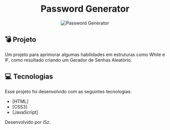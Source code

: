 <h1 align="center">Password Generator</h1>

<p align="center">
  <img alt="Password Generator" src=".github/PasswordGenerator.png">
</p>

## 💣 Projeto

Um projeto para aprimorar algumas habilidades em estruturas como While e IF, como resultado criando um Gerador de Senhas Aleatório.

## 💻 Tecnologias

Esse projeto foi desenvolvido com as seguintes tecnologias:

- [HTML]
- [CSS3]
- [JavaScript]

Desenvolvido por iSz.
